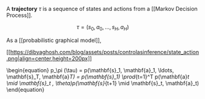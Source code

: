 A **trajectory** $\tau$ is a sequence of states and actions from a [[Markov Decision Process]]. 

$$
\tau = (s_0, a_0, \dots, s_H, a_H)
$$

As a [[probabilistic graphical model]],

[[https://dibyaghosh.com/blog/assets/posts/controlasinference/state_action.png|align=center,height=200px]]

\begin{equation} p_\pi (\tau) = p(\mathbf{s}_1, \mathbf{a}_1, \ldots, \mathbf{s}_T, \mathbf{a}_T) = p(\mathbf{s}\_1) \prod_{t=1}^T p(\mathbf{a}_t \mid \mathbf{s}\_t , \theta)p(\mathbf{s}_{t+1} \mid \mathbf{s}_t, \mathbf{a}_t) \end{equation}

